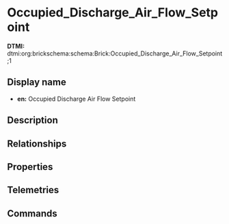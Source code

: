 # Occupied_Discharge_Air_Flow_Setpoint
**DTMI:** dtmi:org:brickschema:schema:Brick:Occupied_Discharge_Air_Flow_Setpoint;1
## Display name
- **en:** Occupied Discharge Air Flow Setpoint
## Description
## Relationships
## Properties
## Telemetries
## Commands
